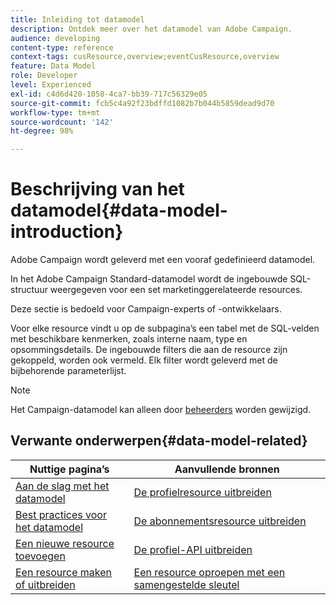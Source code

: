```yaml
---
title: Inleiding tot datamodel
description: Ontdek meer over het datamodel van Adobe Campaign.
audience: developing
content-type: reference
context-tags: cusResource,overview;eventCusResource,overview
feature: Data Model
role: Developer
level: Experienced
exl-id: c4d6d420-1058-4ca7-bb39-717c56329e05
source-git-commit: fcb5c4a92f23bdffd1082b7b044b5859dead9d70
workflow-type: tm+mt
source-wordcount: '142'
ht-degree: 98%

---
```


# Beschrijving van het datamodel{#data-model-introduction}

Adobe Campaign wordt geleverd met een vooraf gedefinieerd datamodel.

In het Adobe Campaign Standard-datamodel wordt de ingebouwde SQL-structuur weergegeven voor een set marketinggerelateerde resources.

Deze sectie is bedoeld voor Campaign-experts of -ontwikkelaars.

Voor elke resource vindt u op de subpagina’s een tabel met de SQL-velden met beschikbare kenmerken, zoals interne naam, type en opsommingsdetails. De ingebouwde filters die aan de resource zijn gekoppeld, worden ook vermeld. Elk filter wordt geleverd met de bijbehorende parameterlijst.

>[!NOTE]
>Het Campaign-datamodel kan alleen door [beheerders](../../administration/using/users-management.md#functional-administrators) worden gewijzigd.

## Verwante onderwerpen{#data-model-related}

| Nuttige pagina’s | Aanvullende bronnen |
|---|---|
| [Aan de slag met het datamodel](data-model-concepts.md) | [De profielresource uitbreiden](extending-the-profile-resource-with-a-new-field.md) |
| [Best practices voor het datamodel](data-model-best-practices.md) | [De abonnementsresource uitbreiden](extending-the-subscriptions-to-an-application-resource.md) |
| [Een nieuwe resource toevoegen](key-steps-to-add-a-resource.md) | [De profiel-API uitbreiden](about-extending-the-api.md) |
| [Een resource maken of uitbreiden](creating-or-extending-the-resource.md) | [Een resource oproepen met een samengestelde sleutel](uc-calling-resource-id-key.md) |
